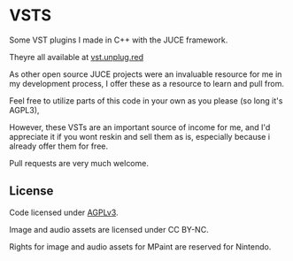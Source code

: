 # VSTS

Some VST plugins I made in C++ with the JUCE framework.

Theyre all available at [vst.unplug.red](https://vst.unplug.red/)

As other open source JUCE projects were an invaluable resource for me in my development process, I offer these as a resource to learn and pull from.

Feel free to utilize parts of this code in your own as you please (so long it's AGPL3),

However, these VSTs are an important source of income for me, and I'd appreciate it if you wont reskin and sell them as is, especially because i already offer them for free.

Pull requests are very much welcome.

## License

Code licensed under [AGPLv3](https://www.gnu.org/licenses/agpl-3.0.en.html).

Image and audio assets are licensed under CC BY-NC.

Rights for image and audio assets for MPaint are reserved for Nintendo.
